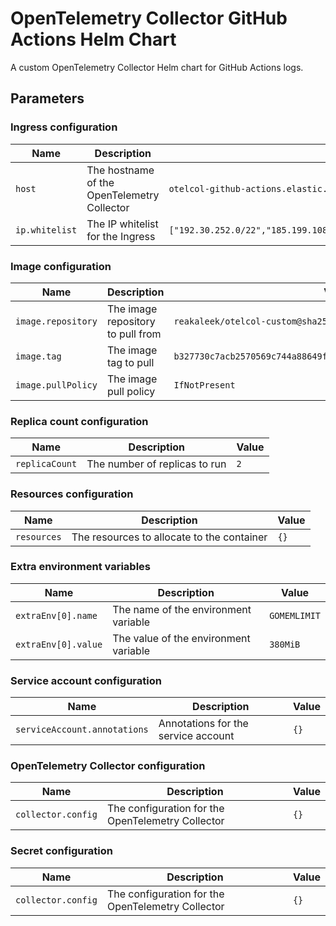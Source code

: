 # OpenTelemetry Collector GitHub Actions Helm Chart

A custom OpenTelemetry Collector Helm chart for GitHub Actions logs.

## Parameters

### Ingress configuration

| Name           | Description                                 | Value                                                                                                         |
| -------------- | ------------------------------------------- | ------------------------------------------------------------------------------------------------------------- |
| `host`         | The hostname of the OpenTelemetry Collector | `otelcol-github-actions.elastic.dev`                                                                          |
| `ip.whitelist` | The IP whitelist for the Ingress            | `["192.30.252.0/22","185.199.108.0/22","140.82.112.0/20","143.55.64.0/20","2a0a:a440::/29","2606:50c0::/32"]` |

### Image configuration

| Name               | Description                       | Value                                                              |
| ------------------ | --------------------------------- | ------------------------------------------------------------------ |
| `image.repository` | The image repository to pull from | `reakaleek/otelcol-custom@sha256`                                  |
| `image.tag`        | The image tag to pull             | `b327730c7acb2570569c744a88649fdb19925322ce3e4f8fac300ff01dd2f983` |
| `image.pullPolicy` | The image pull policy             | `IfNotPresent`                                                     |

### Replica count configuration

| Name           | Description                   | Value |
| -------------- | ----------------------------- | ----- |
| `replicaCount` | The number of replicas to run | `2`   |

### Resources configuration

| Name        | Description                                | Value |
| ----------- | ------------------------------------------ | ----- |
| `resources` | The resources to allocate to the container | `{}`  |

### Extra environment variables

| Name                | Description                           | Value        |
| ------------------- | ------------------------------------- | ------------ |
| `extraEnv[0].name`  | The name of the environment variable  | `GOMEMLIMIT` |
| `extraEnv[0].value` | The value of the environment variable | `380MiB`     |

### Service account configuration

| Name                         | Description                         | Value |
| ---------------------------- | ----------------------------------- | ----- |
| `serviceAccount.annotations` | Annotations for the service account | `{}`  |

### OpenTelemetry Collector configuration

| Name               | Description                                       | Value |
| ------------------ | ------------------------------------------------- | ----- |
| `collector.config` | The configuration for the OpenTelemetry Collector | `{}`  |


### Secret configuration

| Name               | Description                                       | Value |
| ------------------ | ------------------------------------------------- | ----- |
| `collector.config` | The configuration for the OpenTelemetry Collector | `{}`  |
